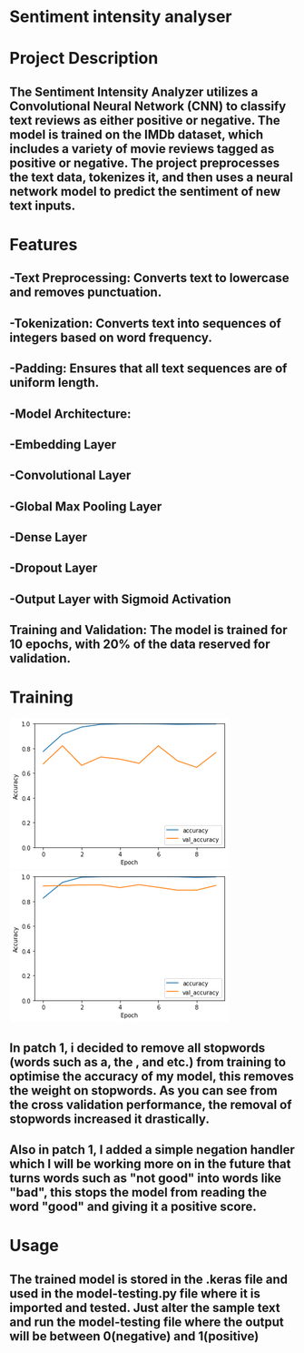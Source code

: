 # Sentiment intensity analyser

# Project Description
## The Sentiment Intensity Analyzer utilizes a Convolutional Neural Network (CNN) to classify text reviews as either positive or negative. The model is trained on the IMDb dataset, which includes a variety of movie reviews tagged  as positive or negative. The project preprocesses the text data, tokenizes it, and then uses a neural network model to predict the sentiment of new text inputs.

# Features
## -Text Preprocessing: Converts text to lowercase and removes punctuation.
## -Tokenization: Converts text into sequences of integers based on word frequency.
## -Padding: Ensures that all text sequences are of uniform length.
## -Model Architecture:
## -Embedding Layer
## -Convolutional Layer
## -Global Max Pooling Layer
## -Dense Layer
## -Dropout Layer
## -Output Layer with Sigmoid Activation
## Training and Validation: The model is trained for 10 epochs, with 20% of the data reserved for validation.

# Training
![Before removal of stopwords](Before(stopwords).png)
![After removal of stopwords](After(stopwords).png)
## In patch 1, i decided to remove all stopwords (words such as a, the , and etc.) from training to optimise the accuracy of my model, this removes the weight on stopwords. As you can see from the cross validation performance, the removal of stopwords increased it drastically.
## Also in patch 1, I added a simple negation handler which I will be working more on in the future that turns words such as "not good" into words like "bad", this stops the model from reading the word "good" and giving it a positive score.
# Usage
## The trained model is stored in the .keras file and used in the model-testing.py file where it is imported and tested. Just alter the sample text and run the model-testing file where the output will be between 0(negative) and 1(positive)

